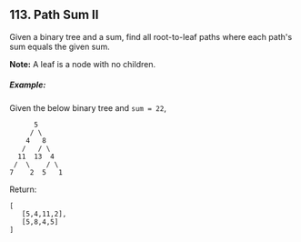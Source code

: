 ## 113. Path Sum II
Given a binary tree and a sum, find all root-to-leaf paths where each path's sum equals the given sum.

**Note:** A leaf is a node with no children.

##### Example:

Given the below binary tree and ```sum = 22```,
```
      5
     / \
    4   8
   /   / \
  11  13  4
 /  \    / \
7    2  5   1
```
Return:
```
[
   [5,4,11,2],
   [5,8,4,5]
]
```